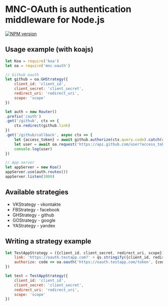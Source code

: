 
# MNC-OAuth is authentication middleware for Node.js
[![NPM version][npm-image]][npm-url]

## Usage example (with koajs)
```js
let Koa = require('koa')
let oa = require('mnc-oauth')

// Github oauth
let github = oa.GHStrategy({
	client_id: 'client_id',
	client_secret: 'client_secret',
	redirect_uri: 'redirect_uri',
	scope: 'scope'
})

let auth = new Router()
.prefix('/auth')
.get('/github', ctx => {
	ctx.redirect(github.link)
})
.get('/github/callback', async ctx => {
	let {access_token} = await github.authorize(ctx.query.code).catch(console.log)
	let user = await oa.request('https://api.github.com/user?access_token=' + access_token).catch(console.log)
	console.log(user)
})

// App server
let appServer = new Koa()
appServer.use(auth.routes())
appServer.listen(3000)
```

## Available strategies

 - VKStrategy - vkontakte
 - FBStrategy - facebook
 - GHStrategy - github
 - GOStrategy - google
 - YAStrategy - yandex

## Writing a strategy example

```js
let TestAppStrategy = ({client_id, client_secret, redirect_uri, scope}) => ({
	link: 'https://oauth.testapp.com?' + qs.stringify({client_id, redirect_uri, scope, response_type: 'code'}),
	authorize: code => oa.oauth('https://oauth.testapp.com/token', {code, client_id, client_secret, redirect_uri})
})

let test = TestAppStrategy({
	client_id: 'client_id',
	client_secret: 'client_secret',
	redirect_uri: 'redirect_uri',
	scope: 'scope'
})
```

[npm-image]: https://badge.fury.io/js/mnc-oauth.svg
[npm-url]: https://npmjs.org/package/mnc-oauth
